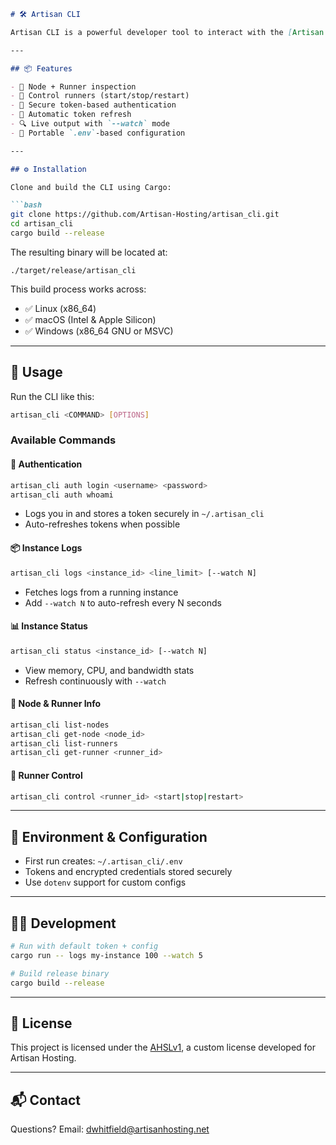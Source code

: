````markdown
# 🛠️ Artisan CLI

Artisan CLI is a powerful developer tool to interact with the [Artisan Hosting](https://artisanhosting.net) platform. It provides secure, low-latency access to real-time status information, runner control, and node metrics — all from your terminal.

---

## 📦 Features

- 🧩 Node + Runner inspection
- 🔄 Control runners (start/stop/restart)
- 🔐 Secure token-based authentication
- 🔁 Automatic token refresh
- 🔍 Live output with `--watch` mode
- 📁 Portable `.env`-based configuration

---

## ⚙️ Installation

Clone and build the CLI using Cargo:

```bash
git clone https://github.com/Artisan-Hosting/artisan_cli.git
cd artisan_cli
cargo build --release
````

The resulting binary will be located at:

```
./target/release/artisan_cli
```

This build process works across:

* ✅ Linux (x86\_64)
* ✅ macOS (Intel & Apple Silicon)
* ✅ Windows (x86\_64 GNU or MSVC)

---

## 🧪 Usage

Run the CLI like this:

```bash
artisan_cli <COMMAND> [OPTIONS]
```

### Available Commands

#### 🔐 Authentication

```bash
artisan_cli auth login <username> <password>
artisan_cli auth whoami
```

* Logs you in and stores a token securely in `~/.artisan_cli`
* Auto-refreshes tokens when possible

#### 📦 Instance Logs

```bash
artisan_cli logs <instance_id> <line_limit> [--watch N]
```

* Fetches logs from a running instance
* Add `--watch N` to auto-refresh every N seconds

#### 📊 Instance Status

```bash
artisan_cli status <instance_id> [--watch N]
```

* View memory, CPU, and bandwidth stats
* Refresh continuously with `--watch`

#### 🧠 Node & Runner Info

```bash
artisan_cli list-nodes
artisan_cli get-node <node_id>
artisan_cli list-runners
artisan_cli get-runner <runner_id>
```

#### 🧷 Runner Control

```bash
artisan_cli control <runner_id> <start|stop|restart>
```

---

## 🧩 Environment & Configuration

* First run creates: `~/.artisan_cli/.env`
* Tokens and encrypted credentials stored securely
* Use `dotenv` support for custom configs

---

## 👨‍💻 Development

```bash
# Run with default token + config
cargo run -- logs my-instance 100 --watch 5

# Build release binary
cargo build --release
```

---

## 📄 License

This project is licensed under the [AHSLv1](./License), a custom license developed for Artisan Hosting.

---

## 📬 Contact

Questions? Email: [dwhitfield@artisanhosting.net](mailto:dwhitfield@artisanhosting.net)
